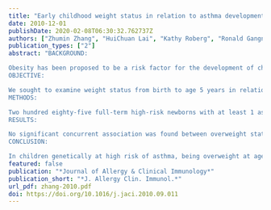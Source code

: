 ```yaml
---
title: "Early childhood weight status in relation to asthma development in high-risk children"
date: 2010-12-01
publishDate: 2020-02-08T06:30:32.762737Z
authors: ["Zhumin Zhang", "HuiChuan Lai", "Kathy Roberg", "Ronald Gangnon", "Mike Evans", "Beth Anderson", "Tressa Pappas", "Douglas Dasilva", "Chris Tisler", "Lisa Salazar", "Jim Gern", "Rob Lemanske"]
publication_types: ["2"]
abstract: "BACKGROUND:

Obesity has been proposed to be a risk factor for the development of childhood asthma.
OBJECTIVE:

We sought to examine weight status from birth to age 5 years in relation to the occurrence of asthma at ages 6 and 8 years.
METHODS:

Two hundred eighty-five full-term high-risk newborns with at least 1 asthmatic/atopic parent enrolled in the Childhood Origin of Asthma project were studied from birth to age 8 years. Overweight was defined by weight-for-length percentiles of greater than the 85th percentile before the age of 2 years and a body mass index percentile of greater than the 85th percentile at ages 2 to 5 years.
RESULTS:

No significant concurrent association was found between overweight status and wheezing/asthma occurrence at each year of age. In contrast, longitudinal analyses revealed complex relationships between being overweight and asthma. Being overweight at age 1 year was associated with a decreased risk of asthma at age 6 (odds ratio [OR], 0.32; P = .02) and 8 (OR, 0.35; P = .04) years, as well as better lung function. However, being overweight beyond infancy was not associated with asthma occurrence. In fact, only children who were overweight at age 5 years but not at age 1 year had an increased risk of asthma at age 6 years (OR, 5.78; P = .05).
CONCLUSION:

In children genetically at high risk of asthma, being overweight at age 1 year was associated with a decreased risk of asthma and better lung function at ages 6 and 8 years. However, being overweight beyond infancy did not have any protective effect and even could confer a higher risk for asthma."
featured: false
publication: "*Journal of Allergy & Clinical Immunology*"
publication_short: "*J. Allergy Clin. Immunol.*"
url_pdf: zhang-2010.pdf
doi: https://doi.org/10.1016/j.jaci.2010.09.011
---
```


